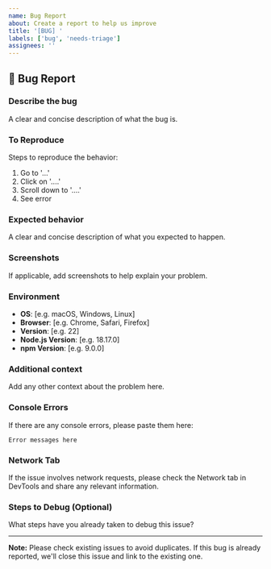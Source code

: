```yaml
---
name: Bug Report
about: Create a report to help us improve
title: '[BUG] '
labels: ['bug', 'needs-triage']
assignees: ''
---
```


## 🐛 Bug Report

### Describe the bug
A clear and concise description of what the bug is.

### To Reproduce
Steps to reproduce the behavior:
1. Go to '...'
2. Click on '....'
3. Scroll down to '....'
4. See error

### Expected behavior
A clear and concise description of what you expected to happen.

### Screenshots
If applicable, add screenshots to help explain your problem.

### Environment
- **OS**: [e.g. macOS, Windows, Linux]
- **Browser**: [e.g. Chrome, Safari, Firefox]
- **Version**: [e.g. 22]
- **Node.js Version**: [e.g. 18.17.0]
- **npm Version**: [e.g. 9.0.0]

### Additional context
Add any other context about the problem here.

### Console Errors
If there are any console errors, please paste them here:

```
Error messages here
```

### Network Tab
If the issue involves network requests, please check the Network tab in DevTools and share any relevant information.

### Steps to Debug (Optional)
What steps have you already taken to debug this issue?

---

**Note:** Please check existing issues to avoid duplicates. If this bug is already reported, we'll close this issue and link to the existing one.